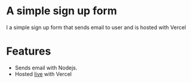 # A simple sign up form
I a simple sign up form that sends email to user and is hosted with Vercel

# Features
* Sends email with Nodejs.
* Hosted [live](https://my-ver-express-form.vercel.app/) with Vercel
